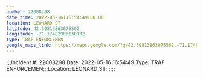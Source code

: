 ```yaml
---
number: 22008298
date_time: 2022-05-16T16:54:49+00:00
location: LEONARD ST
latitude: 42.39813863075562
longitude: -71.17482906130132
type: TRAF ENFORCEMEN
google_maps_link: https://maps.google.com/?q=42.39813863075562,-71.17482906130132
---
```


;;;Incident #: 22008298  Date: 2022-05-16 16:54:49   Type: TRAF ENFORCEMEN;;;Location: LEONARD ST;;;;;;
